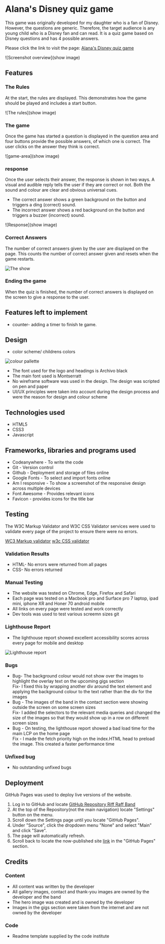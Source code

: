# Alana's Disney quiz game

This game was originally developed for my daughter who is a fan of Disney. However, the questions are generic. Therefore, the target audience is any young child who is a Disney fan and can read.
It is a quiz game based on Disney questions and has 4 possible answers. 

Please click the link to visit the page: [Alana's Disney quiz game]("https://trispatt.github.io/Disney-quiz-game/")

![Screenshot overview](show image)

## Features

### The Rules

At the start, the rules are displayed. This demonstrates how the game should be played and includes a start button.

![The rules](show image)

### The game

Once the game has started a question is displayed in the question area and four buttons provide the possible answers, of which one is correct. 
The user clicks on the answer they think is correct.

![game-area](show image)

### response

Once the user selects their answer, the response is shown in two ways. A visual and audible reply tells the user if they are correct or not. Both the sound and colour are clear and obvious universal cues.
- The correct answer shows a green background on the button and triggers a ding (correct) sound.
- The incorrect answer shows a red background on the button and triggers a buzzer (incorrect) sound.


![Response](show image)

### Correct Answers

The number of correct answers given by the user are displayed on the page. This counts the number of correct answer given and resets when the game restarts.

![The show](assests/images/screenshots/Screenshot-show.webp)

### Ending the game

When the quiz is finished, the number of correct answers is displayed on the screen to give a response to the user.

## Features left to implement

- counter- adding a timer to finish te game.

## Design

- color scheme/ childrens colors

![colour pallette](assests/images/screenshots/Screenshot-colour.webp)

- The font used for the logo and headings is Archivo black
- The main font used is Montserratt
- No wireframe software was used in the design. The design was scripted on pen and paper
- UI/UX principles were taken into account during the design process and were the reason for design and colour scheme

## Technologies used

- HTML5
- CSS3
- Javascript

## Frameworks, libraries and programs used

- Codeanywhere - To write the code
- Git - Version control
- Github - Deployment and storage of files online
- Google Fonts - To select and import fonts online
- Am I responsive - To show a screenshot of the responsive design across multiple devices
- Font Awesome - Provides relevant icons
- Favicon - provides icons for the title bar

## Testing

The W3C Markup Validator and W3C CSS Validator services were used to validate every page of the project to ensure there were no errors.

[WC3 Markup validator](https://validator.w3.org/)
[w3c CSS validator](https://jigsaw.w3.org/css-validator/)

### Validation Results

- HTML- No errors were returned from all pages
- CSS- No errors returned

### Manual Testing

- The website was tested on Chrome, Edge, Firefox and Safari
- Each page was tested on a Macbook pro and Surface pro 7 laptop, ipad mini, iphone XR and Honer 70 android mobile
- All links on every page were tested and work correctly
- Dev tools was used to test various screemn sizes
git 

### Lighthouse Report

- The lighthouse report showed excellent accessibility scores across every page for mobile and desktop
  
![Lighthouse report](assests/images/screenshots/desktop-home-lighthouse.webp)

### Bugs

- Bug- The background colour would not show over the images to highlight the overlay text on the upcoming gigs section <br>
  Fix- I fixed this by wrapping another div around the text element and applying the background colour to the text rather than the div for the images
- Bug - The images of the band in the contact section were showing outside the screen on some screen sizes<br>
  Fix- I added the selectors to the relevant media queries and changed the size of the images so that they would show up in a row on different screen sizes
- Bug - On testing, the lighthouse report showed a bad load time for the main LCP on the home page <br>
  Fix - I made the fetch priority high on the index.HTML head to preload the image. This created a faster performance time

### Unfixed bug

- No outstanding unfixed bugs

## Deployment

GitHub Pages was used to deploy live versions of the website.

1. Log in to GitHub and locate [GitHub Repository Riff Raff Band](https://trispatt.github.io/Riff-Raff-Band/index.html)
2. At the top of the Repository(not the main navigation) locate "Settings" button on the menu.
3. Scroll down the Settings page until you locate "GitHub Pages".
4. Under "Source", click the dropdown menu "None" and select "Main" and click "Save".
5. The page will automatically refresh.
6. Scroll back to locate the now-published site [link](https://trispatt.github.io/Riff-Raff-Band/index.html) in the "GitHub Pages" section.




## Credits

### Content

- All content was written by the developer
- All gallery images, contact and thank-you images are owned by the developer and the band
- The hero image was created and is owned by the developer
- Images in the gigs section were taken from the internet and are not owned by the developer
  
### Code

- Readme template supplied by the code institute